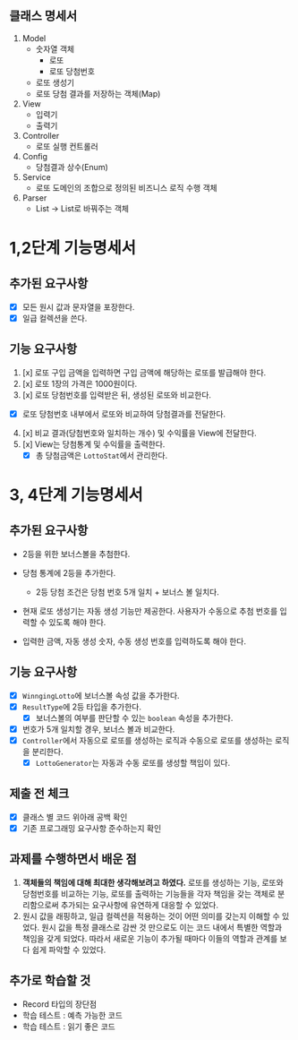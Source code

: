 ## 클래스 명세서
1. Model
   - 숫자열 객체
      - 로또
      - 로또 당첨번호
   - 로또 생성기
   - 로또 당첨 결과를 저장하는 객체(Map)
2. View
   - 입력기
   - 출력기
3. Controller
   - 로또 실행 컨트롤러
4. Config
   - 당첨결과 상수(Enum)
5. Service
   - 로또 도메인의 조합으로 정의된 비즈니스 로직 수행 객체
6. Parser
   - List<String> -> List<Integer>로 바꿔주는 객체

# 1,2단계 기능명세서
## 추가된 요구사항
- [x] 모든 원시 값과 문자열을 포장한다.
- [x] 일급 컬렉션을 쓴다.

## 기능 요구사항
1. [x] 로또 구입 금액을 입력하면 구입 금액에 해당하는 로또를 발급해야 한다.
2. [x] 로또 1장의 가격은 1000원이다.
3. [x] 로또 당첨번호를 입력받은 뒤, 생성된 로또와 비교한다.
- [x] 로또 당첨번호 내부에서 로또와 비교하여 당첨결과를 전달한다.
4. [x] 비교 결과(당첨번호와 일치하는 개수) 및 수익률을 View에 전달한다.
5. [x] View는 당첨통계 및 수익률을 출력한다.
    - [x] 총 당첨금액은 `LottoStat`에서 관리한다.

# 3, 4단계 기능명세서
## 추가된 요구사항
- 2등을 위한 보너스볼을 추첨한다.
- 당첨 통계에 2등을 추가한다.
  - 2등 당첨 조건은 당첨 번호 5개 일치 + 보너스 볼 일치다.

- 현재 로또 생성기는 자동 생성 기능만 제공한다. 사용자가 수동으로 추첨 번호를 입력할 수 있도록 해야 한다.
- 입력한 금액, 자동 생성 숫자, 수동 생성 번호를 입력하도록 해야 한다.

## 기능 요구사항
- [x] `WinngingLotto`에 보너스볼 속성 값을 추가한다.
- [x] `ResultType`에 2등 타입을 추가한다.
  - [x] 보너스볼의 여부를 판단할 수 있는 `boolean` 속성을 추가한다.
- [x] 번호가 5개 일치할 경우, 보너스 볼과 비교한다.
- [x] `Controller`에서 자동으로 로또를 생성하는 로직과 수동으로 로또를 생성하는 로직을 분리한다.
  - [x] `LottoGenerator`는 자동과 수동 로또를 생성할 책임이 있다.

## 제출 전 체크
- [x] 클래스 별 코드 위아래 공백 확인
- [x] 기존 프로그래밍 요구사항 준수하는지 확인

## 과제를 수행하면서 배운 점
1. **객체들의 책임에 대해 최대한 생각해보려고 하였다.** 로또를 생성하는 기능, 로또와 당첨번호를 비교하는 기능, 로또를 출력하는 기능들을
각자 책임을 갖는 객체로 분리함으로써 추가되는 요구사항에 유연하게 대응할 수 있었다.
2. 원시 값을 래핑하고, 일급 컬렉션을 적용하는 것이 어떤 의미를 갖는지 이해할 수 있었다. 원시 값을 특정 클래스로 감싼 것 만으로도
이는 코드 내에서 특별한 역할과 책임을 갖게 되었다. 따라서 새로운 기능이 추가될 때마다 이들의 역할과 관계를 보다 쉽게 파악할 수 있었다.

## 추가로 학습할 것
- Record 타입의 장단점
- 학습 테스트 : 예측 가능한 코드
- 학습 테스트 : 읽기 좋은 코드
